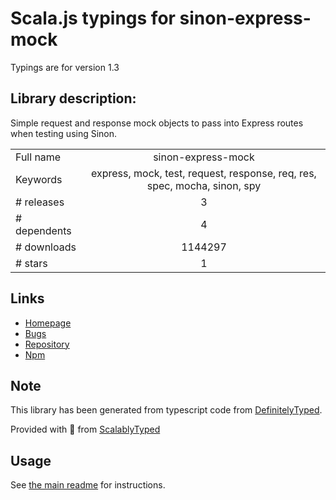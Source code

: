 
# Scala.js typings for sinon-express-mock

Typings are for version 1.3

## Library description:
Simple request and response mock objects to pass into Express routes when testing using Sinon.

|                    |                 |
| ------------------ | :-------------: |
| Full name          | sinon-express-mock |
| Keywords           | express, mock, test, request, response, req, res, spec, mocha, sinon, spy |
| # releases         | 3 |
| # dependents       | 4 |
| # downloads        | 1144297 |
| # stars            | 1 |

## Links
- [Homepage](https://github.com/danawoodman/sinon-express-mock#readme)
- [Bugs](https://github.com/danawoodman/sinon-express-mock/issues)
- [Repository](https://github.com/danawoodman/sinon-express-mock)
- [Npm](https://www.npmjs.com/package/sinon-express-mock)
    


## Note
This library has been generated from typescript code from [DefinitelyTyped](https://definitelytyped.org).

Provided with :purple_heart: from [ScalablyTyped](https://github.com/oyvindberg/ScalablyTyped)

## Usage
See [the main readme](../../readme.md) for instructions.



